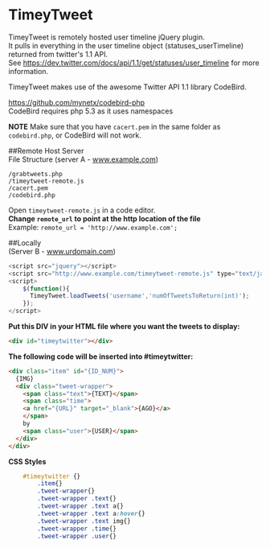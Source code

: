 TimeyTweet
=======

TimeyTweet is remotely hosted user timeline jQuery plugin.  
It pulls in everything in the user timeline object (statuses_userTimeline) returned from twitter's 1.1 API.  
See https://dev.twitter.com/docs/api/1.1/get/statuses/user_timeline for more information.  

TimeyTweet makes use of the awesome Twitter API 1.1 library CodeBird.

https://github.com/mynetx/codebird-php  
CodeBird requires php 5.3 as it uses namespaces  


__**NOTE**__
Make sure that you have `cacert.pem` in the same folder as `codebird.php`, or CodeBird will not work.

##Remote Host Server  
File Structure (server A - www.example.com)
```
/grabtweets.php
/timeytweet-remote.js
/cacert.pem
/codebird.php
```  

Open `timeytweet-remote.js` in a code editor.  
**Change `remote_url` to point at the http location of the file**  
Example: `remote_url = 'http://www.example.com';` 

##Locally  
(Server B - www.urdomain.com)
```javascript
<script src="jquery"></script>
<script src="http://www.example.com/timeytweet-remote.js" type="text/javascript"></script>
<script>
	$(function(){
	  TimeyTweet.loadTweets('username','numOfTweetsToReturn(int)');
	});
</script>
```

**Put this DIV in your HTML file where you want the tweets to display:**
```html
<div id="timeytwitter"></div>
```

**The following code will be inserted into #timeytwitter:**
```html
<div class="item" id="{ID_NUM}">
  {IMG}
  <div class="tweet-wrapper">
    <span class="text">{TEXT}</span>
    <span class="time">
    <a href="{URL}" target="_blank">{AGO}</a>
    </span>
    by
    <span class="user">{USER}</span>
  </div>
</div>
```
  
__**CSS Styles**__ 
```css    	
    #timeytwitter {} 
		.item{} 
		.tweet-wrapper{} 
		.tweet-wrapper .text{}
		.tweet-wrapper .text a{}
		.tweet-wrapper .text a:hover{}
		.tweet-wrapper .text img{}
		.tweet-wrapper .time{}
		.tweet-wrapper .user{} 
```
